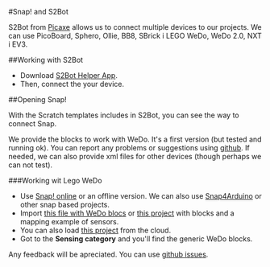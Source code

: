 #Snap! and S2Bot

S2Bot from [Picaxe](http://www.picaxe.com/) allows us to connect multiple devices to our projects. We can use PicoBoard, Sphero, Ollie, BB8, SBrick i LEGO WeDo, WeDo 2.0, NXT i EV3.


##Working with S2Bot

  - Download [S2Bot Helper App](http://www.picaxe.com/Teaching/Other-Software/Scratch-Helper-Apps).
  - Then, connect the your device.

##Opening Snap!

With the Scratch templates includes in S2Bot, you can see the way to connect Snap.

We provide the blocks to work with WeDo. It's a first version (but tested and running ok). You can report any problems or suggestions using [github](https://github.com/jguille2/SA5/issues/new). If needed, we can also provide xml files for other devices (though perhaps we can not test).

###Working wit Lego WeDo

  - Use [Snap! online](http://snap.berkeley.edu/run) or an offline version. We can also use [Snap4Arduino](http://s4a.cat/snap/) or other snap based projects.
  - Import [this file with WeDo blocs](http://ateneu.xtec.cat/wikiform/wikiexport/_media/materials/crea3/hw/ss2bot/blocks_snap_wedo.xml) or [this project](http://ateneu.xtec.cat/wikiform/serveis/media/snapProject_picaxe.xml) with blocks and a mapping example of sensors.
  - You can also load [this project](http://snap.berkeley.edu/snapsource/snap.html#present:Username=jguille2&ProjectName=snapBlocks_WeDo) from the cloud.
  - Got to the **Sensing category** and you'll find the generic WeDo blocks.

Any feedback will be apreciated. You can use [github issues](https://github.com/jguille2/SA5/issues).
